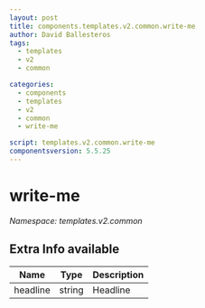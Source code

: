 ```yaml
---
layout: post
title: components.templates.v2.common.write-me
author: David Ballesteros
tags:
  - templates
  - v2
  - common

categories:
  - components
  - templates
  - v2
  - common
  - write-me

script: templates.v2.common.write-me
componentsversion: 5.5.25
---
```

# write-me

*Namespace: templates.v2.common*

## Extra Info available

| Name | Type | Description |
| --- | --- | --- |
| headline | string | Headline |